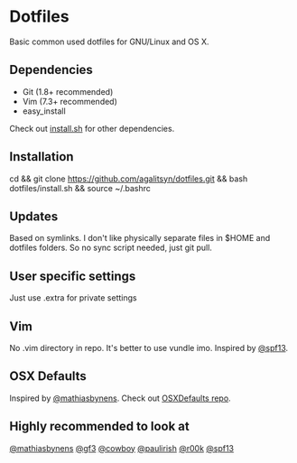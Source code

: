 # Dotfiles

Basic common used dotfiles for GNU/Linux and OS X.

## Dependencies

* Git (1.8+ recommended)
* Vim (7.3+ recommended)
* easy_install

Check out [install.sh](https://github.com/agalitsyn/dotfiles/blob/master/install.sh) for other dependencies.

## Installation

cd && git clone https://github.com/agalitsyn/dotfiles.git && bash dotfiles/install.sh && source ~/.bashrc

## Updates

Based on symlinks. I don't like physically separate files in $HOME and dotfiles folders. So no sync script needed, just git pull.

## User specific settings

Just use .extra for private settings

## Vim

No .vim directory in repo. It's better to use vundle imo.
Inspired by [@spf13](https://github.com/spf13/spf13-vim).

## OSX Defaults

Inspired by [@mathiasbynens](http://mths.be/osx).
Check out [OSXDefaults repo](https://github.com/kevinSuttle/OSXDefaults).

## Highly recommended to look at
[@mathiasbynens](https://github.com/mathiasbynens/dotfiles)
[@gf3](https://github.com/gf3/dotfiles)
[@cowboy](https://github.com/cowboy/dotfiles)
[@paulirish](https://github.com/paulirish/dotfiles)
[@r00k](https://github.com/r00k/dotfiles)
[@spf13](https://github.com/spf13/spf13-vim)